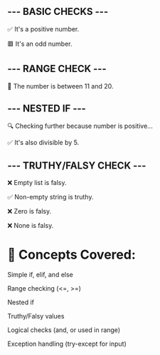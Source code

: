  ## --- BASIC CHECKS ---
 

✅ It's a positive number.

🟥 It's an odd number.

 ## --- RANGE CHECK ---

📏 The number is between 11 and 20.

## --- NESTED IF ---

🔍 Checking further because number is positive...

✅ It's also divisible by 5.

## --- TRUTHY/FALSY CHECK ---

❌ Empty list is falsy.

✅ Non-empty string is truthy.

❌ Zero is falsy.

❌ None is falsy.


# 📘 Concepts Covered:
Simple if, elif, and else

Range checking (<=, >=)

Nested if

Truthy/Falsy values

Logical checks (and, or used in range)

Exception handling (try-except for input)


